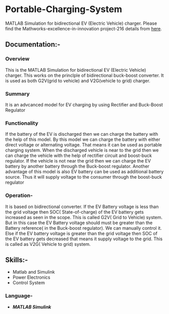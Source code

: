 # Portable-Charging-System
MATLAB Simulation for bidirectional EV (Electric Vehicle) charger.
Please find the Mathworks-excellence-in-innovation project-216 details from [here](https://github.com/mathworks/MathWorks-Excellence-in-Innovation/tree/main/projects/Portable%20Charging%20System%20for%20Electric%20Vehicles).

## Documentation:-

### Overview
This is the MATLAB Simulation for bidirectional EV (Electric Vehicle) charger. This works on the princlple of bidirectional buck-boost converter. It is used as both G2V(grid to vehicle) and V2G(vehicle to grid) charger.

### Summary
It is an advcanced model for EV charging by using Rectifier and Buck-Boost Regulator


### Functionality
If the battery of the EV is discharged then we can charge the battery with the help of this model. By this model we can charge the battery with either direct voltage or alternating voltage. That means it can be used as portable charging system. When the discharged vehicle is near to the grid then we can charge the vehicle with the help of rectifier circuit and boost-buck regulator. If the vehicle is not near the grid then we can charge the EV battery by another battery through the Buck-boost regulator. 
Another advantage of this model is also EV battery can be used as additional battery source. Thus it will supply voltage to the consumer through the boost-buck regulator


### Operation-
It is based on bidirectional converter.
If the EV Battery voltage is less than the grid voltage then SOC( State-of-charge) of the EV battery gets increased as seen in the scope. This is called G2V( Grid to Vehicle) system. But in this case the EV Battery voltage should must be greater than the Battery reference( in the Buck-boost regulator). We can manually control it. Else if the EV battery voltage is greater than the grid voltage then SOC of the EV battery gets decreased that means it supply voltage to the grid. This is called as V2G( Vehicle to grid) system.


## Skills:-
+ Matlab and Simulink
+ Power Electronics
+ Control System

### Language-
+ ***MATLAB Simulink***

